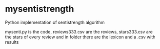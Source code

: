 # mysentistrength
Python implementation of sentistrength algorithm


mysenti.py is the code, reviews333.csv are the reviews, stars333.csv are the stars of every review and in folder there are the lexicon and a .csv with results
